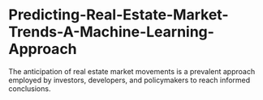 # Predicting-Real-Estate-Market-Trends-A-Machine-Learning-Approach
The anticipation of real estate market movements is a prevalent approach employed by investors, developers, and policymakers to reach informed conclusions.

